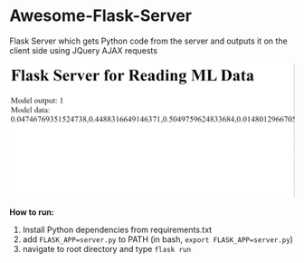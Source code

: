 # Awesome-Flask-Server
Flask Server which gets Python code from the server and outputs it on the client side using JQuery AJAX requests

![](picture-demo.jpg)

**How to run:**
  1. Install Python dependencies from requirements.txt
  2. add `FLASK_APP=server.py` to PATH (in bash, `export FLASK_APP=server.py`)
  3. navigate to root directory and type `flask run`


